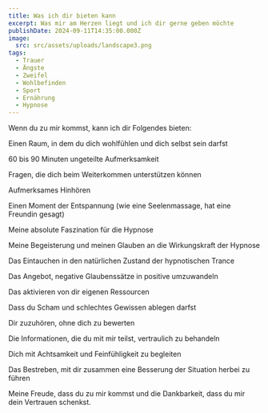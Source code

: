 ```yaml
---
title: Was ich dir bieten kann
excerpt: Was mir am Herzen liegt und ich dir gerne geben möchte
publishDate: 2024-09-11T14:35:00.000Z
image:
  src: src/assets/uploads/landscape3.png
tags:
  - Trauer
  - Ängste
  - Zweifel
  - Wohlbefinden
  - Sport
  - Ernährung
  - Hypnose
---
```


Wenn du zu mir kommst, kann ich dir Folgendes bieten:

Einen Raum, in dem du dich wohlfühlen und dich selbst sein darfst

60 bis 90 Minuten ungeteilte Aufmerksamkeit

Fragen, die dich beim Weiterkommen unterstützen können

Aufmerksames Hinhören

Einen Moment der Entspannung (wie eine Seelenmassage, hat eine Freundin gesagt)

Meine absolute Faszination für die Hypnose

Meine Begeisterung und meinen Glauben an die Wirkungskraft der Hypnose

Das Eintauchen in den natürlichen Zustand der hypnotischen Trance

Das Angebot, negative Glaubenssätze in positive umzuwandeln

Das aktivieren von dir eigenen Ressourcen

Dass du Scham und schlechtes Gewissen ablegen darfst

Dir zuzuhören, ohne dich zu bewerten

Die Informationen, die du mit mir teilst, vertraulich zu behandeln

Dich mit Achtsamkeit und Feinfühligkeit zu begleiten

Das Bestreben, mit dir zusammen eine Besserung der Situation herbei zu führen

Meine Freude, dass du zu mir kommst und die Dankbarkeit, dass du mir dein Vertrauen schenkst.
